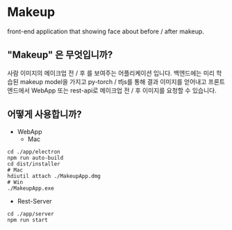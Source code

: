 # Makeup
front-end application that showing face about before / after makeup.

## "Makeup" 은 무엇입니까?
사람 이미지의 메이크업 전 / 후 를 보여주는 어플리케이션 입니다.
백엔드에는 미리 학습된 makeup model을 가지고 py-torch / tfjs를 통해 결과 이미지를 얻어내고
프론트엔드에서 WebApp 또는 rest-api로 메이크업 전 / 후 이미지를 요청할 수 있습니다.

## 어떻게 사용합니까?
- WebApp
    - Mac
```
cd ./app/electron
npm run auto-build
cd dist/installer
# Mac
hdiutil attach ./MakeupApp.dmg
# Win
./MakeupApp.exe
```
- Rest-Server
```
cd ./app/server
npm run start
```